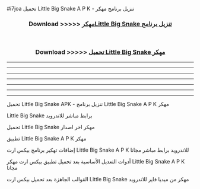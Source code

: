 #i7joa تحميل Little Big Snake  A P K - تنزيل برنامج مهكر



<div align="center">
<h3>Download >>>>> <a href="https://runaway1.web.app/?sq=Little Big Snake ">مهكرLittle Big Snake  تنزيل برنامج</a></h3><br>

<h3>Download >>>>> <a href="https://runaway1.web.app/?sq=Little Big Snake ">تحميل Little Big Snake  مهكر</a></h3>
</div>


----------------------------------------------------------

----------------------------------------------------------

----------------------------------------------------------

----------------------------------------------------------

----------------------------------------------------------

----------------------------------------------------------

----------------------------------------------------------

تحميل Little Big Snake  APK - تنزيل برنامج Little Big Snake  A P K مهكر

Little Big Snake  برابط مباشر للاندرويد

تحميل Little Big Snake  مهكر اخر اصدار

تطبيق Little Big Snake  A P K مهكر

إضافات تهكير برنامج بيكس ارت Little Big Snake  A P K للاندرويد برابط مباشر مجانا

أدوات التعديل الأساسية بعد تحميل تطبيق بيكس ارت مهكر Little Big Snake  A P K مجانا

القوالب الجاهزة بعد تحميل بيكس ارت Little Big Snake  مهكر من ميديا فاير للاندرويد


